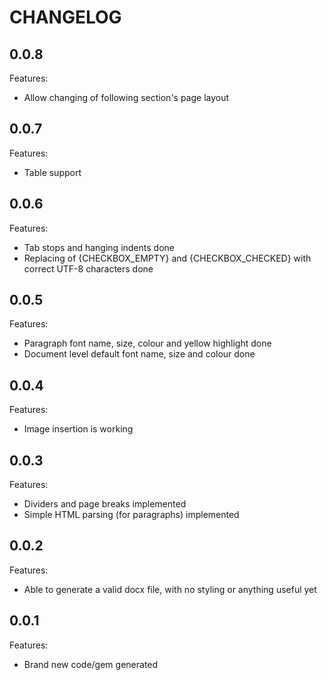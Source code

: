 # CHANGELOG

## 0.0.8

Features:

- Allow changing of following section's page layout

## 0.0.7

Features:

- Table support

## 0.0.6

Features:

- Tab stops and hanging indents done
- Replacing of {CHECKBOX_EMPTY} and {CHECKBOX_CHECKED} with correct UTF-8 characters done

## 0.0.5

Features:

- Paragraph font name, size, colour and yellow highlight done
- Document level default font name, size and colour done

## 0.0.4

Features:

- Image insertion is working

## 0.0.3

Features:

- Dividers and page breaks implemented
- Simple HTML parsing (for paragraphs) implemented

## 0.0.2

Features:

- Able to generate a valid docx file, with no styling or anything useful yet

## 0.0.1

Features:

- Brand new code/gem generated
